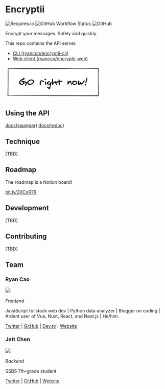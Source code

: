 # Encryptii
![Requires.io](https://img.shields.io/requires/github/JettChenT/encryptii-server)   ![GitHub Workflow Status](https://img.shields.io/github/workflow/status/JettChenT/encryptii-server/Python%20application) ![GitHub](https://img.shields.io/github/license/JettChenT/encryptii-server)

Encrypt your messages. Safely and quickly.

This repo contains the API server.

- [CLI (ryanccn/encryptii-cli)](https://github.com/ryanccn/encryptii-cli)
- [Web client (ryanccn/encryptii-web)](https://github.com/ryanccn/encryptii-web)

<a href="https://encryptii.now.sh"><img src=".github/go.png" width="300"></a>

## Using the API

[docs(swagger)](https://encryptii-server.herokuapp.com/docs)
[docs(redoc)](https://encryptii-server.herokuapp.com/)
## Technique

[TBD]

## Roadmap

The roadmap is a Notion board!

[bit.ly/2XCxR79](https://bit.ly/2XCxR79)

## Development

[TBD]

## Contributing

[TBD]

## Team

### Ryan Cao

<img src="https://avatars2.githubusercontent.com/u/47623453?v=4" width="50">

_Frontend_

JavaScript fullstack web dev | Python data analyzer | Blogger on coding | Ardent user of Vue, Nuxt, React, and Next.js | He/him.

[Twitter](https://twitter.com/RyanCaoDev) | [GitHub](https://github.com/ryanccn) | [Dev.to](https://dev.to/ryanccn) | [Website](https://ryanccn.now.sh)

### Jett Chen

<img src="https://avatars1.githubusercontent.com/u/45888395?v=4" width="50">

_Backend_

SSBS 7th-grade student

[Twitter](https://twitter.com/Jettchen5) | [GitHub](https://github.com/JettChenT) | [Website](https://linktr.ee/JettChenT)
